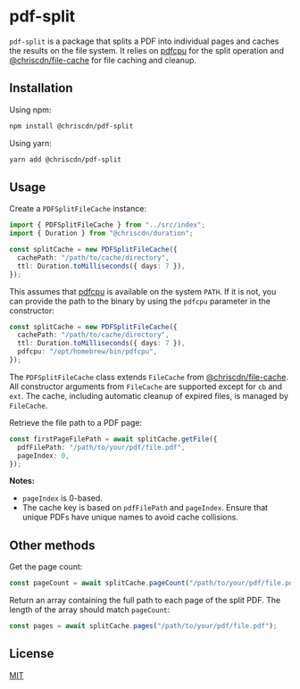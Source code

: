 # pdf-split

`pdf-split` is a package that splits a PDF into individual pages and caches the results on the file system. It relies on [pdfcpu](https://pdfcpu.io/) for the split operation and [@chriscdn/file-cache](https://github.com/chriscdn/file-cache) for file caching and cleanup.

## Installation

Using npm:

```bash
npm install @chriscdn/pdf-split
```

Using yarn:

```bash
yarn add @chriscdn/pdf-split
```

## Usage

Create a `PDFSplitFileCache` instance:

```ts
import { PDFSplitFileCache } from "../src/index";
import { Duration } from "@chriscdn/duration";

const splitCache = new PDFSplitFileCache({
  cachePath: "/path/to/cache/directory",
  ttl: Duration.toMilliseconds({ days: 7 }),
});
```

This assumes that [pdfcpu](https://pdfcpu.io/) is available on the system `PATH`. If it is not, you can provide the path to the binary by using the `pdfcpu` parameter in the constructor:

```ts
const splitCache = new PDFSplitFileCache({
  cachePath: "/path/to/cache/directory",
  ttl: Duration.toMilliseconds({ days: 7 }),
  pdfcpu: "/opt/homebrew/bin/pdfcpu",
});
```

The `PDFSplitFileCache` class extends `FileCache` from [@chriscdn/file-cache](https://github.com/chriscdn/file-cache). All constructor arguments from `FileCache` are supported except for `cb` and `ext`. The cache, including automatic cleanup of expired files, is managed by `FileCache`.

Retrieve the file path to a PDF page:

```ts
const firstPageFilePath = await splitCache.getFile({
  pdfFilePath: "/path/to/your/pdf/file.pdf",
  pageIndex: 0,
});
```

**Notes:**

- `pageIndex` is 0-based.
- The cache key is based on `pdfFilePath` and `pageIndex`. Ensure that unique PDFs have unique names to avoid cache collisions.

## Other methods

Get the page count:

```ts
const pageCount = await splitCache.pageCount("/path/to/your/pdf/file.pdf");
```

Return an array containing the full path to each page of the split PDF. The length of the array should match `pageCount`:

```ts
const pages = await splitCache.pages("/path/to/your/pdf/file.pdf");
```

## License

[MIT](LICENSE)
